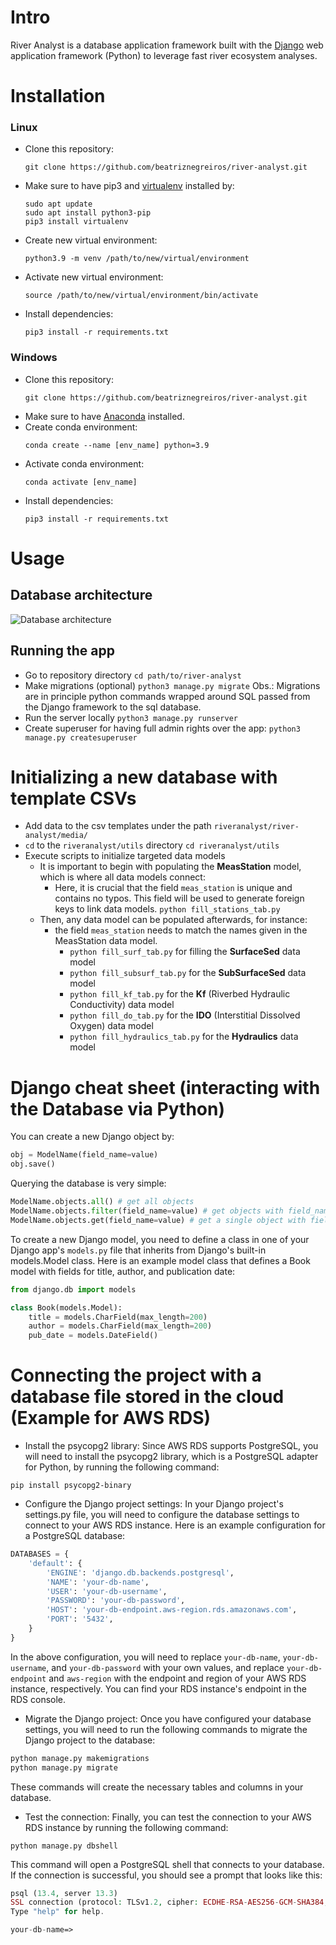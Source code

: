 # Intro
River Analyst is a database application framework built with the [Django](https://www.djangoproject.com/) web application framework (Python) to leverage fast river ecosystem analyses. 

# Installation
### Linux
- Clone this repository: 
    ```console 
    git clone https://github.com/beatriznegreiros/river-analyst.git
    ```
- Make sure to have pip3 and [virtualenv](https://pypi.org/project/virtualenv/) installed by: 
    ```console
    sudo apt update
    sudo apt install python3-pip
    pip3 install virtualenv
    ```
- Create new virtual environment:
    ```console
    python3.9 -m venv /path/to/new/virtual/environment
    ```
- Activate new virtual environment:
    ```console
    source /path/to/new/virtual/environment/bin/activate
    ```
- Install dependencies:
    ```console
    pip3 install -r requirements.txt
    ```
  
### Windows
- Clone this repository: 
    ```console
    git clone https://github.com/beatriznegreiros/river-analyst.git
    ```
- Make sure to have [Anaconda](https://docs.anaconda.com/anaconda/install/index.html) installed.
- Create conda environment: 
    ```console
    conda create --name [env_name] python=3.9
    ```
- Activate conda environment:
    ```console
    conda activate [env_name]
    ```
- Install dependencies:
    ```console
    pip3 install -r requirements.txt 
    ```

    
# Usage
## Database architecture

![Database architecture](https://github.com/beatriznegreiros/river-analyst/blob/master/static/images/river_analyst_DBMS%20ER%20diagram%20(UML%20notation).png)


## Running the app
- Go to repository directory
    ``cd path/to/river-analyst``
- Make migrations (optional)
    ``python3 manage.py migrate``
Obs.: Migrations are in principle python commands wrapped around SQL passed from the Django framework to the sql database.
- Run the server locally
    ``python3 manage.py runserver``
- Create superuser for having full admin rights over the app:
    ``python3 manage.py createsuperuser``
  
# Initializing a new database with template CSVs
- Add data to the csv templates under the path ``riveranalyst/river-analyst/media/``
- ``cd`` to the ``riveranalyst/utils`` directory
    ``cd riveranalyst/utils``
- Execute scripts to initialize targeted data models
    - It is important to begin with populating the **MeasStation** model, which is where all data models connect:
        - Here, it is crucial that the field ``meas_station`` is unique and contains no typos. This field will be used to generate foreign keys to link data models.
    ``python fill_stations_tab.py``
    - Then, any data model can be populated afterwards, for instance:
        - the field ``meas_station`` needs to match the names given in the MeasStation data model.
            - ``python fill_surf_tab.py`` for filling the **SurfaceSed** data model
            - ``python fill_subsurf_tab.py`` for the **SubSurfaceSed** data model
            - ``python fill_kf_tab.py`` for the **Kf** (Riverbed Hydraulic Conductivity) data model
            - ``python fill_do_tab.py`` for the **IDO** (Interstitial Dissolved Oxygen) data model
            - ``python fill_hydraulics_tab.py`` for the **Hydraulics** data model

# Django cheat sheet (interacting with the Database via Python)
You can create a new Django object by:
```python
obj = ModelName(field_name=value)
obj.save()
```

Querying the database is very simple:
```python
ModelName.objects.all() # get all objects
ModelName.objects.filter(field_name=value) # get objects with field_name = value
ModelName.objects.get(field_name=value) # get a single object with field_name = value
```

To create a new Django model, you need to define a class in one of your Django app's ``models.py`` file that inherits from Django's built-in models.Model class.
Here is an example model class that defines a Book model with fields for title, author, and publication date:
```python
from django.db import models

class Book(models.Model):
    title = models.CharField(max_length=200)
    author = models.CharField(max_length=200)
    pub_date = models.DateField()
```

# Connecting the project with a database file stored in the cloud (Example for AWS RDS)
- Install the psycopg2 library: Since AWS RDS supports PostgreSQL, you will need to install the psycopg2 library, which is a PostgreSQL adapter for Python, by running the following command:
```console
pip install psycopg2-binary
```

- Configure the Django project settings: In your Django project's settings.py file, you will need to configure the database settings to connect to your AWS RDS instance. Here is an example configuration for a PostgreSQL database:
```python
DATABASES = {
    'default': {
        'ENGINE': 'django.db.backends.postgresql',
        'NAME': 'your-db-name',
        'USER': 'your-db-username',
        'PASSWORD': 'your-db-password',
        'HOST': 'your-db-endpoint.aws-region.rds.amazonaws.com',
        'PORT': '5432',
    }
}
```

In the above configuration, you will need to replace ``your-db-name``, ``your-db-username``, and ``your-db-password`` with your own values, and replace ``your-db-endpoint`` and ``aws-region`` with the endpoint and region of your AWS RDS instance, respectively. You can find your RDS instance's endpoint in the RDS console.

- Migrate the Django project: Once you have configured your database settings, you will need to run the following commands to migrate the Django project to the database:
```python
python manage.py makemigrations
python manage.py migrate
```
These commands will create the necessary tables and columns in your database.

- Test the connection: Finally, you can test the connection to your AWS RDS instance by running the following command:
```console
python manage.py dbshell
```
This command will open a PostgreSQL shell that connects to your database. If the connection is successful, you should see a prompt that looks like this:

```php
psql (13.4, server 13.3)
SSL connection (protocol: TLSv1.2, cipher: ECDHE-RSA-AES256-GCM-SHA384, bits: 256, compression: off)
Type "help" for help.

your-db-name=>
```
